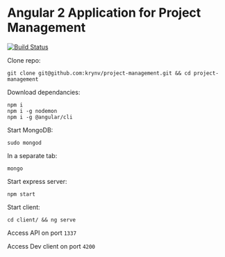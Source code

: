 # Angular 2 Application for Project Management

[![Build Status](https://travis-ci.com/krynv/project-management-MEAN.svg?token=M3MdFm712J5BiykqssE8&branch=develop)](https://travis-ci.com/krynv/project-management-MEAN) 

Clone repo: 

    git clone git@github.com:krynv/project-management.git && cd project-management

Download dependancies: 

    npm i
    npm i -g nodemon
    npm i -g @angular/cli

Start MongoDB:

    sudo mongod

In a separate tab: 

    mongo

Start express server: 

    npm start

Start client:

    cd client/ && ng serve

Access API on port `1337`

Access Dev client on port `4200`
